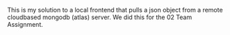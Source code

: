 This is my solution to a local frontend that pulls a json object from a remote cloudbased mongodb (atlas) server. We did this for the 02 Team Assignment.
